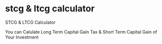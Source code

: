 # stcg & ltcg calculator
STCG &amp; LTCG Calculator

You can Calulate Long Term Capital Gain Tax & Short Term Capital Gain of Your Investment 

